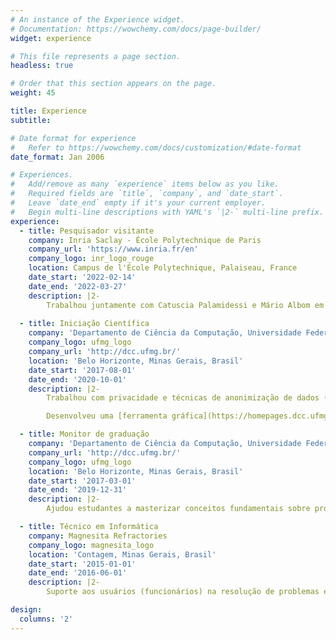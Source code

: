```yaml
---
# An instance of the Experience widget.
# Documentation: https://wowchemy.com/docs/page-builder/
widget: experience

# This file represents a page section.
headless: true

# Order that this section appears on the page.
weight: 45

title: Experience
subtitle:

# Date format for experience
#   Refer to https://wowchemy.com/docs/customization/#date-format
date_format: Jan 2006

# Experiences.
#   Add/remove as many `experience` items below as you like.
#   Required fields are `title`, `company`, and `date_start`.
#   Leave `date_end` empty if it's your current employer.
#   Begin multi-line descriptions with YAML's `|2-` multi-line prefix.
experience:
  - title: Pesquisador visitante
    company: Inria Saclay - École Polytechnique de Paris
    company_url: 'https://www.inria.fr/en'
    company_logo: inr_logo_rouge
    location: Campus de l'École Polytechnique, Palaiseau, France
    date_start: '2022-02-14'
    date_end: '2022-03-27'
    description: |2-
        Trabalhou juntamente com Catuscia Palamidessi e Mário Albom em modelos de privacidade utilizando Fluxo de Informação Quantitativo (QIF) para quantificar a vulnerabilidade de sistemas que utilizam privacidade diferencial e *shuffling* como métodos de proteção à privacidade.
  
  - title: Iniciação Científica
    company: 'Departamento de Ciência da Computação, Universidade Federal de Minas Gerais'
    company_logo: ufmg_logo
    company_url: 'http://dcc.ufmg.br/'
    location: 'Belo Horizonte, Minas Gerais, Brasil'
    date_start: '2017-08-01'
    date_end: '2020-10-01'
    description: |2-
        Trabalhou com privacidade e técnicas de anonimização de dados (e.g., privacidade diferencial) utilizadas na divulgação de bases de dados públicas, tendo como objetivo balancear os níveis de utilidade e privacidade da informação.

        Desenvolveu uma [ferramenta gráfica](https://homepages.dcc.ufmg.br/~ramon.gonze/qif-graphics) didática para visualizar, de forma geométrica, o comportamento de vazamento de canais (sistemas computacionais) a medida que a informação muda.

  - title: Monitor de graduação
    company: 'Departamento de Ciência da Computação, Universidade Federal de Minas Gerais'
    company_url: 'http://dcc.ufmg.br/'
    company_logo: ufmg_logo
    location: 'Belo Horizonte, Minas Gerais, Brasil'
    date_start: '2017-03-01'
    date_end: '2019-12-31'
    description: |2-
        Ajudou estudantes a masterizar conceitos fundamentais sobre programação. Preparou materiais para e lecionou aulas em tópicos selecionados, como circuitos digitais, estruturas básicas de linguagens de programação e algoritmos simples.

  - title: Técnico em Informática
    company: Magnesita Refractories
    company_logo: magnesita_logo
    location: 'Contagem, Minas Gerais, Brasil'
    date_start: '2015-01-01'
    date_end: '2016-06-01'
    description: |2-
        Suporte aos usuários (funcionários) na resolução de problemas envolvendo sistemas operacionais, softwares, hardware, problemas de rede e outros. O suporte foi feito por telefone, e-mails e acessos remotos.

design:
  columns: '2'
---
```

